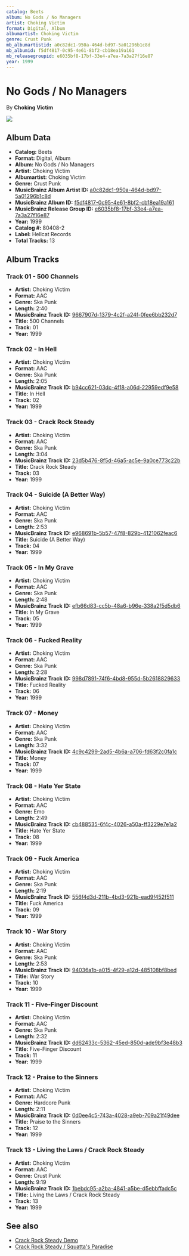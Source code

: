 ```yaml
---
catalog: Beets
album: No Gods / No Managers
artist: Choking Victim
format: Digital, Album
albumartist: Choking Victim
genre: Crust Punk
mb_albumartistid: a0c82dc1-950a-464d-bd97-5a01296b1c8d
mb_albumid: f5df4817-0c95-4e61-8bf2-cb18ea19a161
mb_releasegroupid: e6035bf8-17bf-33e4-a7ea-7a3a27f16e87
year: 1999
---
```


# No Gods / No Managers

By **Choking Victim**

![](../../assets/beetscovers/Choking_Victim-No_Gods_-_No_Managers.jpg)

## Album Data

- **Catalog:** Beets
- **Format:** Digital, Album
- **Album:** No Gods / No Managers
- **Artist:** Choking Victim
- **Albumartist:** Choking Victim
- **Genre:** Crust Punk
- **MusicBrainz Album Artist ID:** [a0c82dc1-950a-464d-bd97-5a01296b1c8d](https://musicbrainz.org/artist/a0c82dc1-950a-464d-bd97-5a01296b1c8d)
- **MusicBrainz Album ID:** [f5df4817-0c95-4e61-8bf2-cb18ea19a161](https://musicbrainz.org/release/f5df4817-0c95-4e61-8bf2-cb18ea19a161)
- **MusicBrainz Release Group ID:** [e6035bf8-17bf-33e4-a7ea-7a3a27f16e87](https://musicbrainz.org/release-group/e6035bf8-17bf-33e4-a7ea-7a3a27f16e87)
- **Year:** 1999
- **Catalog #:** 80408-2
- **Label:** Hellcat Records
- **Total Tracks:** 13

## Album Tracks

### Track 01 - 500 Channels

- **Artist:** Choking Victim
- **Format:** AAC
- **Genre:** Ska Punk
- **Length:** 2:40
- **MusicBrainz Track ID:** [9667907d-1379-4c2f-a24f-0fee6bb232d7](https://musicbrainz.org/recording/9667907d-1379-4c2f-a24f-0fee6bb232d7)
- **Title:** 500 Channels
- **Track:** 01
- **Year:** 1999

### Track 02 - In Hell

- **Artist:** Choking Victim
- **Format:** AAC
- **Genre:** Ska Punk
- **Length:** 2:05
- **MusicBrainz Track ID:** [b94cc621-03dc-4f18-a06d-22959edf9e58](https://musicbrainz.org/recording/b94cc621-03dc-4f18-a06d-22959edf9e58)
- **Title:** In Hell
- **Track:** 02
- **Year:** 1999

### Track 03 - Crack Rock Steady

- **Artist:** Choking Victim
- **Format:** AAC
- **Genre:** Ska Punk
- **Length:** 3:04
- **MusicBrainz Track ID:** [23d5b476-8f5d-46a5-ac5e-9a0ce773c22b](https://musicbrainz.org/recording/23d5b476-8f5d-46a5-ac5e-9a0ce773c22b)
- **Title:** Crack Rock Steady
- **Track:** 03
- **Year:** 1999

### Track 04 - Suicide (A Better Way)

- **Artist:** Choking Victim
- **Format:** AAC
- **Genre:** Ska Punk
- **Length:** 2:53
- **MusicBrainz Track ID:** [e968691b-5b57-47f8-829b-4121062feac6](https://musicbrainz.org/recording/e968691b-5b57-47f8-829b-4121062feac6)
- **Title:** Suicide (A Better Way)
- **Track:** 04
- **Year:** 1999

### Track 05 - In My Grave

- **Artist:** Choking Victim
- **Format:** AAC
- **Genre:** Ska Punk
- **Length:** 2:48
- **MusicBrainz Track ID:** [efb66d83-cc5b-48a6-b96e-338a2f5d5db6](https://musicbrainz.org/recording/efb66d83-cc5b-48a6-b96e-338a2f5d5db6)
- **Title:** In My Grave
- **Track:** 05
- **Year:** 1999

### Track 06 - Fucked Reality

- **Artist:** Choking Victim
- **Format:** AAC
- **Genre:** Ska Punk
- **Length:** 2:28
- **MusicBrainz Track ID:** [998d7891-74f6-4bd8-955d-5b2618829633](https://musicbrainz.org/recording/998d7891-74f6-4bd8-955d-5b2618829633)
- **Title:** Fucked Reality
- **Track:** 06
- **Year:** 1999

### Track 07 - Money

- **Artist:** Choking Victim
- **Format:** AAC
- **Genre:** Ska Punk
- **Length:** 3:32
- **MusicBrainz Track ID:** [4c9c4299-2ad5-4b6a-a706-fd63f2c0fa1c](https://musicbrainz.org/recording/4c9c4299-2ad5-4b6a-a706-fd63f2c0fa1c)
- **Title:** Money
- **Track:** 07
- **Year:** 1999

### Track 08 - Hate Yer State

- **Artist:** Choking Victim
- **Format:** AAC
- **Genre:** Emo
- **Length:** 2:49
- **MusicBrainz Track ID:** [cb488535-6f4c-4026-a50a-ff3229e7e1a2](https://musicbrainz.org/recording/cb488535-6f4c-4026-a50a-ff3229e7e1a2)
- **Title:** Hate Yer State
- **Track:** 08
- **Year:** 1999

### Track 09 - Fuck America

- **Artist:** Choking Victim
- **Format:** AAC
- **Genre:** Ska Punk
- **Length:** 2:19
- **MusicBrainz Track ID:** [556f4d3d-211b-4bd3-921b-ead9f452f511](https://musicbrainz.org/recording/556f4d3d-211b-4bd3-921b-ead9f452f511)
- **Title:** Fuck America
- **Track:** 09
- **Year:** 1999

### Track 10 - War Story

- **Artist:** Choking Victim
- **Format:** AAC
- **Genre:** Ska Punk
- **Length:** 2:53
- **MusicBrainz Track ID:** [94036a1b-a015-4f29-a12d-485108bf8bed](https://musicbrainz.org/recording/94036a1b-a015-4f29-a12d-485108bf8bed)
- **Title:** War Story
- **Track:** 10
- **Year:** 1999

### Track 11 - Five-Finger Discount

- **Artist:** Choking Victim
- **Format:** AAC
- **Genre:** Ska Punk
- **Length:** 2:32
- **MusicBrainz Track ID:** [dd62433c-5362-45ed-850d-ade9bf3e48b3](https://musicbrainz.org/recording/dd62433c-5362-45ed-850d-ade9bf3e48b3)
- **Title:** Five-Finger Discount
- **Track:** 11
- **Year:** 1999

### Track 12 - Praise to the Sinners

- **Artist:** Choking Victim
- **Format:** AAC
- **Genre:** Hardcore Punk
- **Length:** 2:11
- **MusicBrainz Track ID:** [0d0ee4c5-743a-4028-a9eb-709a21f49dee](https://musicbrainz.org/recording/0d0ee4c5-743a-4028-a9eb-709a21f49dee)
- **Title:** Praise to the Sinners
- **Track:** 12
- **Year:** 1999

### Track 13 - Living the Laws / Crack Rock Steady

- **Artist:** Choking Victim
- **Format:** AAC
- **Genre:** Crust Punk
- **Length:** 9:19
- **MusicBrainz Track ID:** [1bebdc95-a2ba-4841-a5be-d5ebbffadc5c](https://musicbrainz.org/recording/1bebdc95-a2ba-4841-a5be-d5ebbffadc5c)
- **Title:** Living the Laws / Crack Rock Steady
- **Track:** 13
- **Year:** 1999


## See also

- [Crack Rock Steady Demo](Crack_Rock_Steady_Demo.md)
- [Crack Rock Steady / Squatta's Paradise](Crack_Rock_Steady_-_Squattas_Paradise.md)

